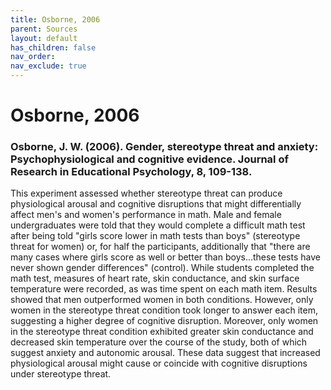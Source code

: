 ```yaml
---
title: Osborne, 2006
parent: Sources
layout: default
has_children: false
nav_order: 
nav_exclude: true
---
```


# Osborne, 2006

### Osborne, J. W. (2006). Gender, stereotype threat and anxiety: Psychophysiological and cognitive evidence. Journal of Research in Educational Psychology, 8, 109-138.

This experiment assessed whether stereotype threat can produce physiological arousal and cognitive disruptions that might differentially affect men's and women's performance in math. Male and female undergraduates were told that they would complete a difficult math test after being told "girls score lower in math tests than boys" (stereotype threat for women) or, for half the participants, additionally that "there are many cases where girls score as well or better than boys...these tests have never shown gender differences" (control). While students completed the math test, measures of heart rate, skin conductance, and skin surface temperature were recorded, as was time spent on each math item. Results showed that men outperformed women in both conditions. However, only women in the stereotype threat condition took longer to answer each item, suggesting a higher degree of cognitive disruption. Moreover, only women in the stereotype threat condition exhibited greater skin conductance and decreased skin temperature over the course of the study, both of which suggest anxiety and autonomic arousal. These data suggest that increased physiological arousal might cause or coincide with cognitive disruptions under stereotype threat.
